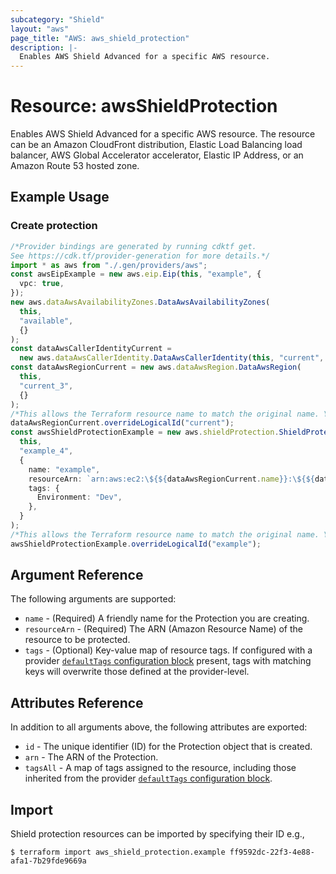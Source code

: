 ```yaml
---
subcategory: "Shield"
layout: "aws"
page_title: "AWS: aws_shield_protection"
description: |-
  Enables AWS Shield Advanced for a specific AWS resource.
---
```


# Resource: awsShieldProtection

Enables AWS Shield Advanced for a specific AWS resource.
The resource can be an Amazon CloudFront distribution, Elastic Load Balancing load balancer, AWS Global Accelerator accelerator, Elastic IP Address, or an Amazon Route 53 hosted zone.

## Example Usage

### Create protection

```typescript
/*Provider bindings are generated by running cdktf get.
See https://cdk.tf/provider-generation for more details.*/
import * as aws from "./.gen/providers/aws";
const awsEipExample = new aws.eip.Eip(this, "example", {
  vpc: true,
});
new aws.dataAwsAvailabilityZones.DataAwsAvailabilityZones(
  this,
  "available",
  {}
);
const dataAwsCallerIdentityCurrent =
  new aws.dataAwsCallerIdentity.DataAwsCallerIdentity(this, "current", {});
const dataAwsRegionCurrent = new aws.dataAwsRegion.DataAwsRegion(
  this,
  "current_3",
  {}
);
/*This allows the Terraform resource name to match the original name. You can remove the call if you don't need them to match.*/
dataAwsRegionCurrent.overrideLogicalId("current");
const awsShieldProtectionExample = new aws.shieldProtection.ShieldProtection(
  this,
  "example_4",
  {
    name: "example",
    resourceArn: `arn:aws:ec2:\${${dataAwsRegionCurrent.name}}:\${${dataAwsCallerIdentityCurrent.accountId}}:eip-allocation/\${${awsEipExample.id}}`,
    tags: {
      Environment: "Dev",
    },
  }
);
/*This allows the Terraform resource name to match the original name. You can remove the call if you don't need them to match.*/
awsShieldProtectionExample.overrideLogicalId("example");

```

## Argument Reference

The following arguments are supported:

* `name` - (Required) A friendly name for the Protection you are creating.
* `resourceArn` - (Required) The ARN (Amazon Resource Name) of the resource to be protected.
* `tags` - (Optional) Key-value map of resource tags. If configured with a provider [`defaultTags` configuration block](https://registry.terraform.io/providers/hashicorp/aws/latest/docs#default_tags-configuration-block) present, tags with matching keys will overwrite those defined at the provider-level.

## Attributes Reference

In addition to all arguments above, the following attributes are exported:

* `id` - The unique identifier (ID) for the Protection object that is created.
* `arn` - The ARN of the Protection.
* `tagsAll` - A map of tags assigned to the resource, including those inherited from the provider [`defaultTags` configuration block](https://registry.terraform.io/providers/hashicorp/aws/latest/docs#default_tags-configuration-block).

## Import

Shield protection resources can be imported by specifying their ID e.g.,

```console
$ terraform import aws_shield_protection.example ff9592dc-22f3-4e88-afa1-7b29fde9669a
```
